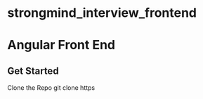 # strongmind_interview_frontend
<h1>Angular Front End</h1>

<h2>Get Started</h2>
Clone the Repo
git clone https
